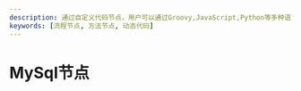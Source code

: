 ```yaml
---
description: 通过自定义代码节点，用户可以通过Groovy,JavaScript,Python等多种语言，自定义增强流程能力。
keywords: [流程节点, 方法节点, 动态代码]
---
```


# MySql节点

